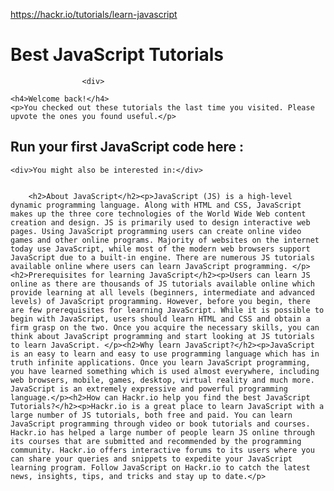 <a href="https://hackr.io/tutorials/learn-javascript">https://hackr.io/tutorials/learn-javascript</a><div id="articleHeader"><h1>Best JavaScript Tutorials</h1></div>
  			

  		
  		
  			
            
              
                
                
                  
                                        
                    <div>
  <div>
    
    
    <h4>Welcome back!</h4>
    <p>You checked out these tutorials the last time you visited. Please upvote the ones you found useful.</p>      
    
  </div>
</div>                    <div id="codeEditor">
  <div><h2>Run your first JavaScript code here :</h2></div>

  
</div>







                    
    <div>You might also be interested in:</div>
    
          
        <h2>About JavaScript</h2><p>JavaScript (JS) is a high-level dynamic programming language. Along with HTML and CSS, JavaScript makes up the three core technologies of the World Wide Web content creation and design. JS is primarily used to design interactive web pages. Using JavaScript programming users can create online video games and other online programs. Majority of websites on the internet today use JavaScript, while most of the modern web browsers support JavaScript due to a built-in engine. There are numerous JS tutorials available online where users can learn JavaScript programming. </p><h2>Prerequisites for learning JavaScript</h2><p>Users can learn JS online as there are thousands of JS tutorials available online which provide learning at all levels (beginners, intermediate and advanced levels) of JavaScript programming. However, before you begin, there are few prerequisites for learning JavaScript. While it is possible to begin with JavaScript, users should learn HTML and CSS and obtain a firm grasp on the two. Once you acquire the necessary skills, you can think about JavaScript programming and start looking at JS tutorials to learn JavaScript. </p><h2>Why learn JavaScript?</h2><p>JavaScript is an easy to learn and easy to use programming language which has in truth infinite applications. Once you learn JavaScript programming, you have learned something which is used almost everywhere, including web browsers, mobile, games, desktop, virtual reality and much more. JavaScript is an extremely expressive and powerful programming language.</p><h2>How can Hackr.io help you find the best JavaScript Tutorials?</h2><p>Hackr.io is a great place to learn JavaScript with a large number of JS tutorials, both free and paid. You can learn JavaScript programming through video or book tutorials and courses. Hackr.io has helped a large number of people learn JS online through its courses that are submitted and recommended by the programming community. Hackr.io offers interactive forums to its users where you can share your queries and snippets to expedite your JavaScript learning program. Follow JavaScript on Hackr.io to catch the latest news, insights, tips, and tricks and stay up to date.</p>
      